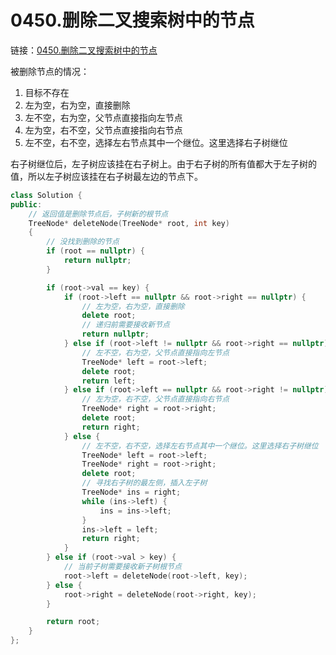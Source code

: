 # 0450.删除二叉搜索树中的节点

链接：[0450.删除二叉搜索树中的节点](https://leetcode.cn/problems/delete-node-in-a-bst/)

被删除节点的情况：

1. 目标不存在
2. 左为空，右为空，直接删除
3. 左不空，右为空，父节点直接指向左节点
4. 左为空，右不空，父节点直接指向右节点
5. 左不空，右不空，选择左右节点其中一个继位。这里选择右子树继位

右子树继位后，左子树应该挂在右子树上。由于右子树的所有值都大于左子树的值，所以左子树应该挂在右子树最左边的节点下。

```c++
class Solution {
public:
    // 返回值是删除节点后，子树新的根节点
    TreeNode* deleteNode(TreeNode* root, int key)
    {
        // 没找到删除的节点
        if (root == nullptr) {
            return nullptr;
        }

        if (root->val == key) {
            if (root->left == nullptr && root->right == nullptr) {
                // 左为空，右为空，直接删除
                delete root;
                // 递归前需要接收新节点
                return nullptr;
            } else if (root->left != nullptr && root->right == nullptr) {
                // 左不空，右为空，父节点直接指向左节点
                TreeNode* left = root->left;
                delete root;
                return left;
            } else if (root->left == nullptr && root->right != nullptr) {
                // 左为空，右不空，父节点直接指向右节点
                TreeNode* right = root->right;
                delete root;
                return right;
            } else {
                // 左不空，右不空，选择左右节点其中一个继位。这里选择右子树继位
                TreeNode* left = root->left;
                TreeNode* right = root->right;
                delete root;
                // 寻找右子树的最左侧，插入左子树
                TreeNode* ins = right;
                while (ins->left) {
                    ins = ins->left;
                }
                ins->left = left;
                return right;
            }
        } else if (root->val > key) {
            // 当前子树需要接收新子树根节点
            root->left = deleteNode(root->left, key);
        } else {
            root->right = deleteNode(root->right, key);
        }

        return root;
    }
};

```
